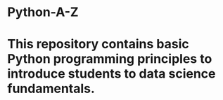 # Python-A-Z
# This repository contains basic Python programming principles to introduce students to data science fundamentals.
